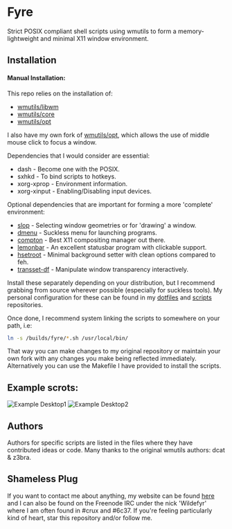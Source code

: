 Fyre
====

Strict POSIX compliant shell scripts using wmutils to form a
memory-lightweight and minimal X11 window environment.

Installation
------------

#### Manual Installation:

This repo relies on the installation of:

- [wmutils/libwm](https://github.com/wmutils/libwm)
- [wmutils/core](https://github.com/wmutils/core)
- [wmutils/opt](https://github.com/wmutils/opt)

I also have my own fork of [wmutils/opt](https://github.com/wildefyr/opt),
which allows the use of middle mouse click to focus a window.

Dependencies that I would consider are essential:

- dash - Become one with the POSIX.
- sxhkd - To bind scripts to hotkeys.
- xorg-xprop - Environment information.
- xorg-xinput - Enabling/Disabling input devices.

Optional dependencies that are important for forming a more 'complete'
environment:

- [slop](https://github.com/naelstrof/slop) - Selecting window geometries or for 'drawing' a window.
- [dmenu](http://tools.suckless.org/dmenu/) - Suckless menu for launching programs.
- [compton](https://github.com/chjj/compton) - Best X11 compositing manager out there.
- [lemonbar](https://github.com/baskerville/bar) - An excellent statusbar program with clickable support.
- [hsetroot](https://github.com/elmiko/hsetroot) - Minimal background setter with clean options compared to feh.
- [transset-df](https://github.com/wildefyr/transset-df) - Manipulate window transparency interactively.

Install these separately depending on your distribution, but I recommend
grabbing from source wherever possible (especially for suckless tools). 
My personal configuration for these can be found in my
[dotfiles](https://github.com/wildefyr/dotfiles) and
[scripts](https://github.com/wildefyr/bin) repositories.

Once done, I recommend system linking the scripts to somewhere on your path, i.e:

```bash
ln -s /builds/fyre/*.sh /usr/local/bin/
```

That way you can make changes to my original repository or maintain your own
fork with any changes you make being reflected immediately. Alternatively you
can use the Makefile I have provided to install the scripts.

Example scrots:
---------------

![Example Desktop1](https://github.com/Wildefyr/dotfiles/blob/master/screenshots/bladerunnerblues.png)
![Example Desktop2](https://github.com/Wildefyr/dotfiles/blob/master/screenshots/clean.png)

Authors
-------

Authors for specific scripts are listed in the files where they have
contributed ideas or code. Many thanks to the original wmutils authors:
dcat & z3bra.

Shameless Plug
--------------

If you want to contact me about anything, my website can be found
[here](http://wildefyr.net) and I can also be found on the Freenode IRC under
the nick 'Wildefyr' where I am often found in #crux and #6c37. If you're
feeling particularly kind of heart, star this repository and/or follow me.
